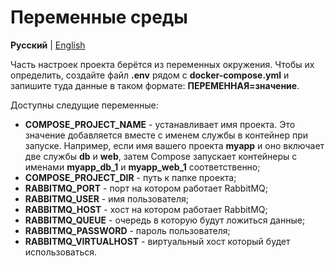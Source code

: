 # Переменные среды

**Русский** | [English](../en/enviroment.md)

Часть настроек проекта берётся из переменных окружения. 
Чтобы их определить, создайте файл **.env** рядом с **docker-compose.yml** и запишите туда данные в таком формате: **ПЕРЕМЕННАЯ=значение**.

Доступны следущие переменные:

- **COMPOSE_PROJECT_NAME** - устанавливает имя проекта. Это значение добавляется вместе с именем службы в контейнер при запуске.
Например, если имя вашего проекта **myapp** и оно включает две службы **db** и **web**,
затем Compose запускает контейнеры с именами **myapp_db_1** и **myapp_web_1** соответственно;
- **COMPOSE_PROJECT_DIR** - путь к папке проекта;
- **RABBITMQ_PORT** - порт на котором работает RabbitMQ;
- **RABBITMQ_USER** - имя пользователя;
- **RABBITMQ_HOST** - хост на котором работает RabbitMQ;
- **RABBITMQ_QUEUE** - очередь в которую будут ложиться данные; 
- **RABBITMQ_PASSWORD** - пароль пользователя;
- **RABBITMQ_VIRTUALHOST** - виртуальный хост который будет использоваться.